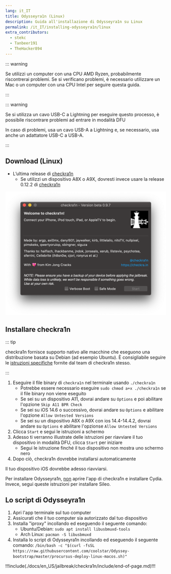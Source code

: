 ```yaml
---
lang: it_IT
title: Odysseyra1n (Linux)
description: Guida all'installazione di Odysseyra1n su Linux
permalink: /it_IT/installing-odysseyra1n/linux
extra_contributors:
  - stekc
  - Tanbeer191
  - TheHacker894
---
```


::: warning

Se utilizzi un computer con una CPU AMD Ryzen, probabilmente riscontrerai problemi. Se si verificano problemi, è necessario utilizzare un Mac o un computer con una CPU Intel per seguire questa guida.

:::

::: warning

Se si utilizza un cavo USB-C a Lightning per eseguire questo processo, è possibile riscontrare problemi ad entrare in modalità DFU

In caso di problemi, usa un cavo USB-A a Lightning e, se necessario, usa anche un adattatore USB-C a USB-A.

:::

## Download (Linux)

- L’ultima release di [checkra1n](https://checkra.in)
  - Se utilizzi un dispositivo A8X o A9X, dovresti invece usare la release 0.12.2 di [checkra1n](https://checkra.in/releases/0.12.2-beta#all-downloads)

![Uno screenshot dell’applicazione di checkra1n](/assets/images/checkra1n.png)

## Installare checkra1n

::: tip

checkra1n fornisce supporto nativo alle macchine che eseguono una distribuzione basata su Debian (ad esempio Ubuntu). È consigliabile seguire le [istruzioni specifiche](https://checkra.in/linux) fornite dal team di checkra1n stesso.

:::

1. Eseguire il file binary di `checkra1n` nel terminale usando `./checkra1n`
    - Potrebbe essere necessario eseguire `sudo chmod a+x ./checkra1n` se il file binary non viene eseguito
    - Se sei su un dispositivo A11, dovrai andare su `Options` e poi abilitare l'opzione `Skip A11 BPR Check`
    - Se sei su iOS 14.6 o successivo, dovrai andare su `Options` e abilitare l'opzione `Allow Untested Versions`
    - Se sei su un dispositivo A8X o A9X con ios 14.4-14.4.2, dovrai andare su `Options` e abilitare l'opzionse `Allow Untested Versions`
1. Clicca `Start` e segui le istruzioni a schermo
1. Adesso ti verranno illustrate delle istruzioni per riavviare il tuo dispositivo in <router-link to="/it_IT/faq/#what-is-dfu-mode">modalità DFU</router-link>, clicca `Start` per iniziare
    - Segui le istruzione finché il tuo dispositivo non mostra uno schermo nero
1. Dopo ciò, checkra1n dovrebbe installarsi automaticamente

Il tuo dispositivo iOS dovrebbe adesso riavviarsi.

Per installare Odysseyra1n, <u>non</u> aprire l'app di checkra1n e installare Cydia. Invece, segui queste istruzioni per installare Sileo.

## Lo script di Odysseyra1n

1. Apri l'app terminale sul tuo computer
1. Assicurati che il tuo computer sia autorizzato dal tuo dispositivo
1. Installa "iproxy" incollando ed eseguendo il seguente comando:
    - Ubuntu/Debian: `sudo apt install libusbmuxd-tools`
    - Arch Linux: `pacman -S libusbmuxd`
1. Installa lo script di Odysseyra1n incollando ed eseguendo il seguente comando: `/bin/bash -c "$(curl -fsSL https://raw.githubusercontent.com/coolstar/Odyssey-bootstrap/master/procursus-deploy-linux-macos.sh)"`

!!!include(./docs/en_US/jailbreak/checkra1n/include/end-of-page.md)!!!
